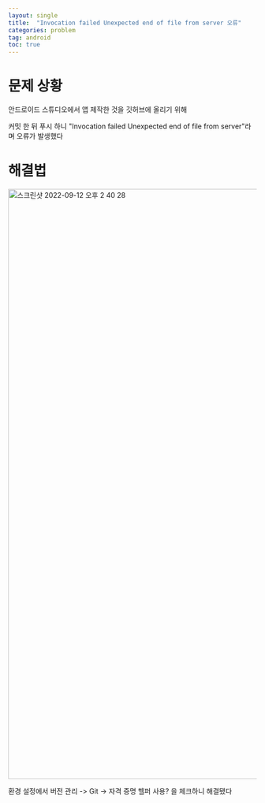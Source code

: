 ```yaml
---
layout: single
title:  "Invocation failed Unexpected end of file from server 오류"
categories: problem
tag: android
toc: true
---
```


# 문제 상황


안드로이드 스튜디오에서 앱 제작한 것을 깃허브에 올리기 위해

커밋 한 뒤 푸시 하니 "Invocation failed Unexpected end of file from server"라며 오류가 발생했다

# 해결법

<img width="1198" alt="스크린샷 2022-09-12 오후 2 40 28" src="https://user-images.githubusercontent.com/102157871/189581999-1cb44d1e-01e7-4365-8a36-02006071644a.png">

환경 설정에서 버전 관리 -> Git -> 자격 증명 헬퍼 사용? 을
체크하니 해결됐다
